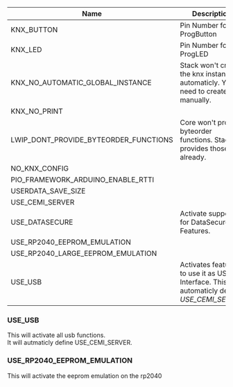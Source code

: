 




|Name|Description|Required|
|---|---|---|
|KNX_BUTTON|Pin Number for ProgButton||
|KNX_LED|Pin Number for ProgLED||
|KNX_NO_AUTOMATIC_GLOBAL_INSTANCE|Stack won't create the knx instance automaticly. You need to create it manually.||
|KNX_NO_PRINT|||
|LWIP_DONT_PROVIDE_BYTEORDER_FUNCTIONS|Core won't provide byteorder functions. Stack provides those already.|**yes**|
|NO_KNX_CONFIG|||
|PIO_FRAMEWORK_ARDUINO_ENABLE_RTTI||**yes**|
|USERDATA_SAVE_SIZE|||
|USE_CEMI_SERVER|||
|USE_DATASECURE|Activate support for DataSecure Features.||
|USE_RP2040_EEPROM_EMULATION|||
|USE_RP2040_LARGE_EEPROM_EMULATION|||
|USE_USB|Activates features to use it as USB Interface. This will automaticly define *USE_CEMI_SERVER*||


### USE_USB
This will activate all usb functions.  
It will autmaticly define USE_CEMI_SERVER.

### USE_RP2040_EEPROM_EMULATION
This will activate the eeprom emulation on the rp2040